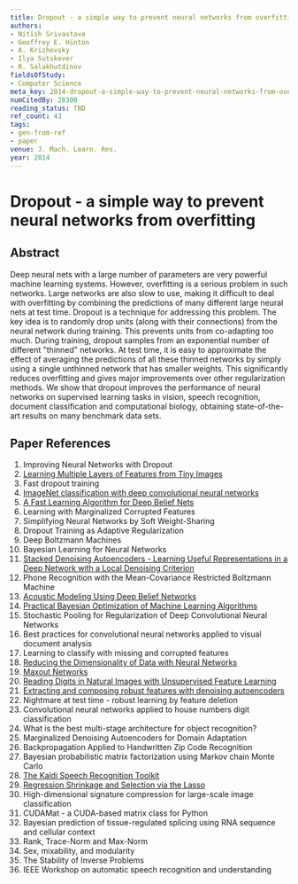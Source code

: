 ```yaml
---
title: Dropout - a simple way to prevent neural networks from overfitting
authors:
- Nitish Srivastava
- Geoffrey E. Hinton
- A. Krizhevsky
- Ilya Sutskever
- R. Salakhutdinov
fieldsOfStudy:
- Computer Science
meta_key: 2014-dropout-a-simple-way-to-prevent-neural-networks-from-overfitting
numCitedBy: 28300
reading_status: TBD
ref_count: 43
tags:
- gen-from-ref
- paper
venue: J. Mach. Learn. Res.
year: 2014
---
```


# Dropout - a simple way to prevent neural networks from overfitting

## Abstract

Deep neural nets with a large number of parameters are very powerful machine learning systems. However, overfitting is a serious problem in such networks. Large networks are also slow to use, making it difficult to deal with overfitting by combining the predictions of many different large neural nets at test time. Dropout is a technique for addressing this problem. The key idea is to randomly drop units (along with their connections) from the neural network during training. This prevents units from co-adapting too much. During training, dropout samples from an exponential number of different "thinned" networks. At test time, it is easy to approximate the effect of averaging the predictions of all these thinned networks by simply using a single unthinned network that has smaller weights. This significantly reduces overfitting and gives major improvements over other regularization methods. We show that dropout improves the performance of neural networks on supervised learning tasks in vision, speech recognition, document classification and computational biology, obtaining state-of-the-art results on many benchmark data sets.

## Paper References

1. Improving Neural Networks with Dropout
2. [Learning Multiple Layers of Features from Tiny Images](2009-learning-multiple-layers-of-features-from-tiny-images)
3. Fast dropout training
4. [ImageNet classification with deep convolutional neural networks](2012-imagenet-classification-with-deep-convolutional-neural-networks)
5. [A Fast Learning Algorithm for Deep Belief Nets](2006-a-fast-learning-algorithm-for-deep-belief-nets)
6. Learning with Marginalized Corrupted Features
7. Simplifying Neural Networks by Soft Weight-Sharing
8. Dropout Training as Adaptive Regularization
9. Deep Boltzmann Machines
10. Bayesian Learning for Neural Networks
11. [Stacked Denoising Autoencoders - Learning Useful Representations in a Deep Network with a Local Denoising Criterion](2010-stacked-denoising-autoencoders-learning-useful-representations-in-a-deep-network-with-a-local-denoising-criterion)
12. Phone Recognition with the Mean-Covariance Restricted Boltzmann Machine
13. [Acoustic Modeling Using Deep Belief Networks](2012-acoustic-modeling-using-deep-belief-networks)
14. [Practical Bayesian Optimization of Machine Learning Algorithms](2012-practical-bayesian-optimization-of-machine-learning-algorithms)
15. Stochastic Pooling for Regularization of Deep Convolutional Neural Networks
16. Best practices for convolutional neural networks applied to visual document analysis
17. Learning to classify with missing and corrupted features
18. [Reducing the Dimensionality of Data with Neural Networks](2006-reducing-the-dimensionality-of-data-with-neural-networks)
19. [Maxout Networks](2013-maxout-networks)
20. [Reading Digits in Natural Images with Unsupervised Feature Learning](2011-reading-digits-in-natural-images-with-unsupervised-feature-learning)
21. [Extracting and composing robust features with denoising autoencoders](2008-extracting-and-composing-robust-features-with-denoising-autoencoders)
22. Nightmare at test time - robust learning by feature deletion
23. Convolutional neural networks applied to house numbers digit classification
24. What is the best multi-stage architecture for object recognition?
25. Marginalized Denoising Autoencoders for Domain Adaptation
26. Backpropagation Applied to Handwritten Zip Code Recognition
27. Bayesian probabilistic matrix factorization using Markov chain Monte Carlo
28. [The Kaldi Speech Recognition Toolkit](2011-the-kaldi-speech-recognition-toolkit)
29. [Regression Shrinkage and Selection via the Lasso](1996-regression-shrinkage-and-selection-via-the-lasso)
30. High-dimensional signature compression for large-scale image classification
31. CUDAMat - a CUDA-based matrix class for Python
32. Bayesian prediction of tissue-regulated splicing using RNA sequence and cellular context
33. Rank, Trace-Norm and Max-Norm
34. Sex, mixability, and modularity
35. The Stability of Inverse Problems
36. IEEE Workshop on automatic speech recognition and understanding
